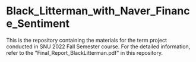 # Black_Litterman_with_Naver_Finance_Sentiment

This is the repository containing the materials for the term project conducted in SNU 2022 Fall Semester <Economic Forcasting and Time Series Analysis> course.
For the detailed information, refer to the "Final_Report_BlackLitterman.pdf" in this repository.
